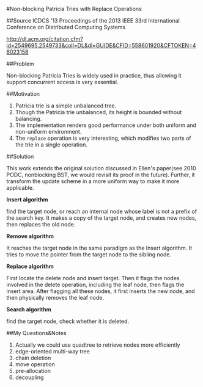 #Non-blocking Patricia Tries with Replace Operations

##Source
ICDCS '13 Proceedings of the 2013 IEEE 33rd International Conference on Distributed Computing Systems

http://dl.acm.org/citation.cfm?id=2549695.2549733&coll=DL&dl=GUIDE&CFID=558601920&CFTOKEN=46023158

##Problem

Non-blocking Patricia Tries is widely used in practice, thus allowing it support concurrent access is very essential.

##Motivation

1. Patricia trie is a simple unbalanced tree.
2. Though the Patricia trie unbalanced, its height is bounded without balancing.
3. The implementation renders good performance under both uniform and non-uniform environment.
4. The `replace` operation is very interesting, which modifies two parts of the trie in a single operation.

##Solution

This work extends the original solution discussed in Ellen's paper(see 2010 PODC, nonblocking BST, we would revisit its proof in the future). Further, it transform the update scheme in a more uniform way to make it more applicable.

**Insert algorithm**

find the target node, or reach an internal node whose label is not a prefix of the search key. It makes a copy of the target node, and creates new nodes, then replaces the old node.

**Remove algorithm**

It reaches the target node in the same paradigm as the Insert algorithm. It tries to move the pointer from the target node to the sibling node.

**Replace algorithm**

First locate the delete node and insert target. Then it flags the nodes involved in the delete operation, including the leaf node, then flags the insert area. After flagging all these nodes, it first inserts the new node, and then physically removes the leaf node. 

**Search algorithm**

find the target node, check whether it is deleted.

##My Questions&Notes

1. Actually we could use quadtree to retrieve nodes more efficiently
2. edge-oriented multi-way tree
3. chain deletion
4. move operation
5. pre-allocation
6. decoupling